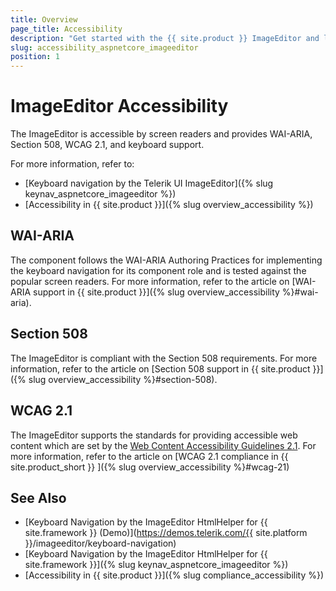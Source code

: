 ```yaml
---
title: Overview
page_title: Accessibility
description: "Get started with the {{ site.product }} ImageEditor and learn about its accessibility support for WAI-ARIA, Section 508, and WCAG 2.1."
slug: accessibility_aspnetcore_imageeditor
position: 1
---
```


# ImageEditor Accessibility

The ImageEditor is accessible by screen readers and provides WAI-ARIA, Section 508, WCAG 2.1, and keyboard support.

For more information, refer to:
* [Keyboard navigation by the Telerik UI ImageEditor]({% slug keynav_aspnetcore_imageeditor %})
* [Accessibility in {{ site.product }}]({% slug overview_accessibility %})

## WAI-ARIA

The component follows the WAI-ARIA Authoring Practices for implementing the keyboard navigation for its component role and is tested against the popular screen readers. For more information, refer to the article on [WAI-ARIA support in {{ site.product }}]({% slug overview_accessibility %}#wai-aria).

## Section 508

The ImageEditor is compliant with the Section 508 requirements. For more information, refer to the article on [Section 508 support in {{ site.product }}]({% slug overview_accessibility %}#section-508).

## WCAG 2.1

The ImageEditor supports the standards for providing accessible web content which are set by the [Web Content Accessibility Guidelines 2.1](https://www.w3.org/TR/WCAG/). For more information, refer to the article on [WCAG 2.1 compliance in {{ site.product_short }} ]({% slug overview_accessibility %}#wcag-21)

## See Also

* [Keyboard Navigation by the ImageEditor HtmlHelper for {{ site.framework }} (Demo)](https://demos.telerik.com/{{ site.platform }}/imageeditor/keyboard-navigation)
* [Keyboard Navigation by the ImageEditor HtmlHelper for {{ site.framework }}]({% slug keynav_aspnetcore_imageeditor %})
* [Accessibility in {{ site.product }}]({% slug compliance_accessibility %})
